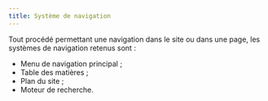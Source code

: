 ```yaml
---
title: Système de navigation 
---
```


Tout procédé permettant une navigation dans le site ou dans une page, les
systèmes de navigation retenus sont :
* Menu de navigation principal ;
* Table des matières ;
* Plan du site ;
* Moteur de recherche.

